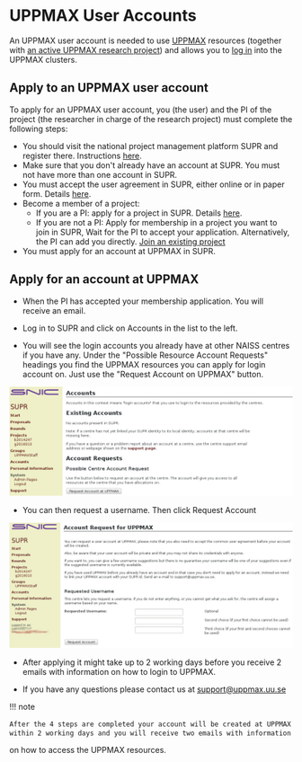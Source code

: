 # UPPMAX User Accounts

An UPPMAX user account is needed to use [UPPMAX](../cluster_guides/uppmax.md)
resources (together with [an active UPPMAX research project](project.md))
and allows you to [log in](login.md) into the UPPMAX clusters.

## Apply to an UPPMAX user account

To apply for an UPPMAX user account, you (the user)
and the PI of the project (the researcher
in charge of the research project) must complete the following steps:

- You should visit the national project management platform SUPR and register there. Instructions [here](supr_register.md).
- Make sure that you don't already have an account at SUPR.
  You must not have more than one account in SUPR.
- You must accept the user agreement in SUPR, either online or in paper form. Details [here](supr_register.md#accept-the-user-agreement).
- Become a member of a project:
    - If you are a PI: apply for a project in SUPR. Details [here](project_apply.md#applying-for-an-uppmax-project-pi).
    - If you are not a PI: Apply for membership in a project you want to join in SUPR, Wait for the PI to accept your application. Alternatively, the PI can add you directly. [Join an existing project](join_existing_project.md)
- You must apply for an account at UPPMAX in SUPR.

## Apply for an account at UPPMAX

- When the PI has accepted your membership application. You will receive an email.
- Log in to SUPR and click on Accounts in the list to the left.

- You will see the login accounts you already have at other NAISS centres if you have any. Under the "Possible Resource Account Requests" headings you find the UPPMAX resources you can apply for login account on. Just use the "Request Account on UPPMAX" button.

![Accounts](./img/accounts.jpg)

- You can then request a username. Then click Request Account

![Accounts](./img/request_account.jpg)

- After applying it might take up to 2 working days before you receive 2 emails with information on how to login to UPPMAX.

- If you have any questions please contact us at support@uppmax.uu.se

!!! note 

    After the 4 steps are completed your account will be created at UPPMAX within 2 working days and you will receive two emails with information
on how to access the UPPMAX resources.

